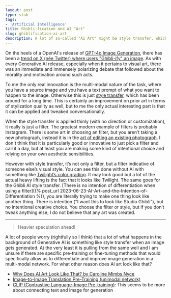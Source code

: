 ```yaml
---
layout: post
type: stub
tags:
- 'Artificial Intelligence'
title: Ghibli-fication and AI "Art"
slug: ghiblification-ai-art
description: A lot of so-called "AI Art" might be style transfer, which I argue is not art at all.
---
```


On the heels of a OpenAI's release of [GPT-4o Image Generation](https://openai.com/index/introducing-4o-image-generation/), there has been a [trend on X (née Twitter) where users "Ghibli-ify" an image](https://fortune.com/2025/03/27/chatgpt-studio-ghibli-hayao-miyazaki-openai-altman-copyright-lawsuit/). As with every Generative AI release, especially when it pertains to visual art, there was an immediate and immensely polarizing debate that followed about the morality and motivation around such acts.

To me the only real innovation is the multi-modal nature of the task, where you have a source image and you have a text prompt of what you want to happen to the image. Otherwise this is just [style transfer](https://en.wikipedia.org/wiki/Neural_style_transfer), which has been around for a long time. This is certainly an improvement on prior art in terms of stylization quality as well, but to me the only actual interesting part is that it can be applied and tweaked conversationally.

When the style transfer is applied thinly (with no direction or customization), it really is just a filter. The greatest modern example of filters is probably Instagram. There is some art in choosing an filter, but you aren’t taking a new photograph, instead it is in the [art of editing an existing photograph](https://www.reddit.com/r/photography/comments/hlxu4q/opinion_on_using_instagram_to_edit_and_filters/). I don't think that it is particularly good or innovative to just pick a filter and call it a day, but at least you are making some kind of intentional choice and relying on your own aesthetic sensibilities.

However with style transfer, it’s not only a filter, but a filter indicative of someone else’s visual style. You can see this done without AI with something like [Twilight’s color grading](https://prettycandypincompany.com/products/preorder-twilight-2008-keychain). It may look good but a lot of the actual heavy lifting is the fact that it looks like Twilight. The same goes for the Ghibli AI style transfer. [There is no intention of differentiation when using a filter]({% post_url 2023-06-23-AI-Art-and-the-Intention-of-Differentiation %}), you are literally trying to make one thing look like another thing. There is intention ("I want this to look like Studio Ghibli"), but no intentional creative choice. You choose the filter or style, but if you don’t tweak anything else, I do not believe that any art was created.

---

> Heavier speculation ahead!

A lot of people worry (rightfully so I think) that a lot of what happens in the background of Generative AI is something like style transfer when an image gets generated. At the very least it is pulling from the same well and I am unsure if there are specific pre-training or fine-tuning methods that would specifically allow us to differentiate and improve image generation in a multi-modal network. For what other reason does AI art look like that?
* [Why Does AI Art Look Like That? by Caroline Mimbs Nyce](https://www.theatlantic.com/technology/archive/2024/08/why-does-all-ai-art-look-same/679488/)
* [Image-to-Image Translation Pre-Training (unimodal network)](https://arxiv.org/pdf/2205.12952)
* [CLIP (Contrastive Language–Image Pre-training)](https://openai.com/index/clip/): This seems to be more about connecting text and image for generation
